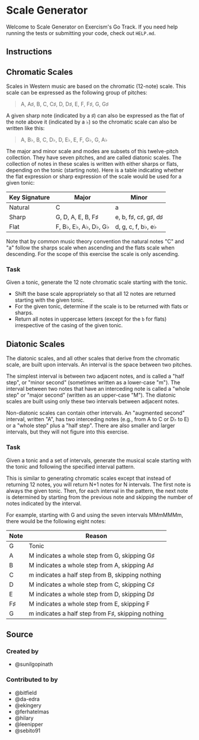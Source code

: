 # Scale Generator

Welcome to Scale Generator on Exercism's Go Track.
If you need help running the tests or submitting your code, check out `HELP.md`.

## Instructions

## Chromatic Scales

Scales in Western music are based on the chromatic (12-note) scale.
This scale can be expressed as the following group of pitches:

> A, A♯, B, C, C♯, D, D♯, E, F, F♯, G, G♯

A given sharp note (indicated by a ♯) can also be expressed as the flat of the note above it (indicated by a ♭) so the chromatic scale can also be written like this:

> A, B♭, B, C, D♭, D, E♭, E, F, G♭, G, A♭

The major and minor scale and modes are subsets of this twelve-pitch collection.
They have seven pitches, and are called diatonic scales.
The collection of notes in these scales is written with either sharps or flats, depending on the tonic (starting note).
Here is a table indicating whether the flat expression or sharp expression of the scale would be used for a given tonic:

| Key Signature | Major                 | Minor                |
| ------------- | --------------------- | -------------------- |
| Natural       | C                     | a                    |
| Sharp         | G, D, A, E, B, F♯     | e, b, f♯, c♯, g♯, d♯ |
| Flat          | F, B♭, E♭, A♭, D♭, G♭ | d, g, c, f, b♭, e♭   |

Note that by common music theory convention the natural notes "C" and "a" follow the sharps scale when ascending and the flats scale when descending.
For the scope of this exercise the scale is only ascending.

### Task

Given a tonic, generate the 12 note chromatic scale starting with the tonic.

- Shift the base scale appropriately so that all 12 notes are returned starting with the given tonic.
- For the given tonic, determine if the scale is to be returned with flats or sharps.
- Return all notes in uppercase letters (except for the `b` for flats) irrespective of the casing of the given tonic.

## Diatonic Scales

The diatonic scales, and all other scales that derive from the chromatic scale, are built upon intervals.
An interval is the space between two pitches.

The simplest interval is between two adjacent notes, and is called a "half step", or "minor second" (sometimes written as a lower-case "m").
The interval between two notes that have an interceding note is called a "whole step" or "major second" (written as an upper-case "M").
The diatonic scales are built using only these two intervals between adjacent notes.

Non-diatonic scales can contain other intervals.
An "augmented second" interval, written "A", has two interceding notes (e.g., from A to C or D♭ to E) or a "whole step" plus a "half step".
There are also smaller and larger intervals, but they will not figure into this exercise.

### Task

Given a tonic and a set of intervals, generate the musical scale starting with the tonic and following the specified interval pattern.

This is similar to generating chromatic scales except that instead of returning 12 notes, you will return N+1 notes for N intervals.
The first note is always the given tonic.
Then, for each interval in the pattern, the next note is determined by starting from the previous note and skipping the number of notes indicated by the interval.

For example, starting with G and using the seven intervals MMmMMMm, there would be the following eight notes:

| Note | Reason                                            |
| ---- | ------------------------------------------------- |
| G    | Tonic                                             |
| A    | M indicates a whole step from G, skipping G♯      |
| B    | M indicates a whole step from A, skipping A♯      |
| C    | m indicates a half step from B, skipping nothing  |
| D    | M indicates a whole step from C, skipping C♯      |
| E    | M indicates a whole step from D, skipping D♯      |
| F♯   | M indicates a whole step from E, skipping F       |
| G    | m indicates a half step from F♯, skipping nothing |

## Source

### Created by

- @sunilgopinath

### Contributed to by

- @bitfield
- @da-edra
- @ekingery
- @ferhatelmas
- @hilary
- @leenipper
- @sebito91